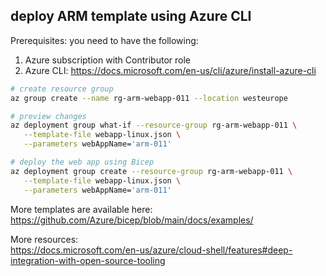 ## deploy ARM template using Azure CLI

Prerequisites: you need to have the following:  

1) Azure subscription with Contributor role  
2) Azure CLI: https://docs.microsoft.com/en-us/cli/azure/install-azure-cli  

```bash
# create resource group
az group create --name rg-arm-webapp-011 --location westeurope

# preview changes
az deployment group what-if --resource-group rg-arm-webapp-011 \
   --template-file webapp-linux.json \
   --parameters webAppName='arm-011'

# deploy the web app using Bicep
az deployment group create --resource-group rg-arm-webapp-011 \
   --template-file webapp-linux.json \
   --parameters webAppName='arm-011'
```

More templates are available here:
https://github.com/Azure/bicep/blob/main/docs/examples/  

More resources:  
https://docs.microsoft.com/en-us/azure/cloud-shell/features#deep-integration-with-open-source-tooling  
